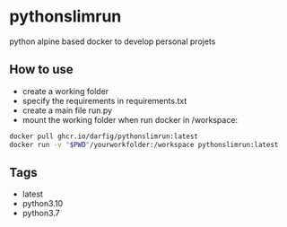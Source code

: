 # pythonslimrun

python alpine based docker to develop personal projets


## How to use

- create a working folder
- specify the requirements in requirements.txt
- create a main file run.py
- mount the working folder when run docker in /workspace:

```bash
docker pull ghcr.io/darfig/pythonslimrun:latest
docker run -v "$PWD"/yourworkfolder:/workspace pythonslimrun:latest
```

## Tags

- latest 
- python3.10
- python3.7